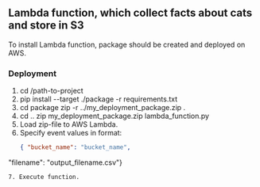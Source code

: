 <h2><b>Lambda function, which collect facts about cats and store in S3</b></h2>
<p>To install Lambda function, package should be created and deployed on AWS.</p>

### Deployment
1. cd /path-to-project
2. pip install --target ./package -r requirements.txt
3. cd package 
zip -r ../my_deployment_package.zip .
4. cd ..
zip my_deployment_package.zip lambda_function.py
5. Load zip-file to AWS Lambda.
6. Specify event values in format:
   ```json
   { "bucket_name": "bucket_name",
  "filename": "output_filename.csv"}
   ```
7. Execute function.


